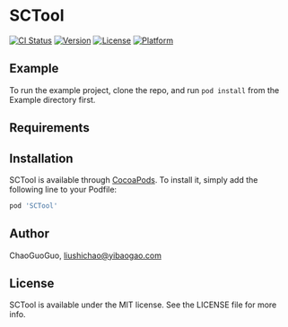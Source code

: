 # SCTool

[![CI Status](https://img.shields.io/travis/ChaoGuoGuo/SCTool.svg?style=flat)](https://travis-ci.org/ChaoGuoGuo/SCTool)
[![Version](https://img.shields.io/cocoapods/v/SCTool.svg?style=flat)](https://cocoapods.org/pods/SCTool)
[![License](https://img.shields.io/cocoapods/l/SCTool.svg?style=flat)](https://cocoapods.org/pods/SCTool)
[![Platform](https://img.shields.io/cocoapods/p/SCTool.svg?style=flat)](https://cocoapods.org/pods/SCTool)

## Example

To run the example project, clone the repo, and run `pod install` from the Example directory first.

## Requirements

## Installation

SCTool is available through [CocoaPods](https://cocoapods.org). To install
it, simply add the following line to your Podfile:

```ruby
pod 'SCTool'
```

## Author

ChaoGuoGuo, liushichao@yibaogao.com

## License

SCTool is available under the MIT license. See the LICENSE file for more info.
